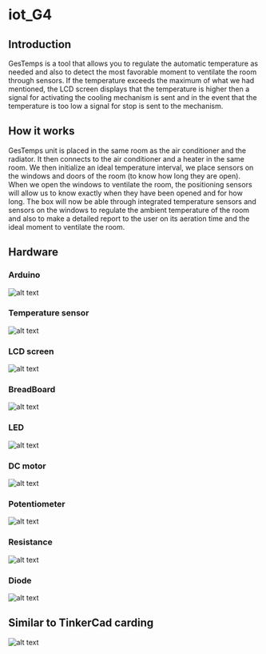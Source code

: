 # iot_G4

## Introduction

GesTemps is a tool that allows you to regulate the automatic temperature as needed and also to detect the most favorable moment to ventilate the room through sensors.
If the temperature exceeds the maximum of what we had mentioned, the LCD screen displays that the temperature is higher then a signal for activating the cooling mechanism is sent and in the event that the temperature is too low a signal for stop is sent to the mechanism.

## How it works

GesTemps unit is placed in the same room as the air conditioner and the radiator. It then connects to the air conditioner and a heater in the same room. We then initialize an ideal temperature interval, we place sensors on the windows and doors of the room (to know how long they are open). When we open the windows to ventilate the room, the positioning sensors will allow us to know exactly when they have been opened and for how long. The box will now be able through integrated temperature sensors and sensors on the windows to regulate the ambient temperature of the room and also to make a detailed report to the user on its aeration time and the ideal moment to ventilate the room.

## Hardware

### Arduino
![alt text](https://github.com/johlamie/iot_G4/blob/main/img/t%C3%A9l%C3%A9chargement.jpeg)

### Temperature sensor
![alt text](https://github.com/johlamie/iot_G4/blob/main/img/dallas-capteur-de-temperature-1-wire-ds18b20.jpeg)

### LCD screen
![alt text](https://github.com/johlamie/iot_G4/blob/main/img/t%C3%A9l%C3%A9chargement%20(1).jpeg)

### BreadBoard
![alt text]()

### LED
![alt text](https://github.com/johlamie/iot_G4/blob/main/img/led.jpeg)

### DC motor
![alt text](https://github.com/johlamie/iot_G4/blob/main/img/motor.jpeg)

### Potentiometer
![alt text](https://github.com/johlamie/iot_G4/blob/main/img/potentiometer.jpeg)

### Resistance
![alt text](https://github.com/johlamie/iot_G4/blob/main/img/resistance.jpeg)

### Diode
![alt text](https://github.com/johlamie/iot_G4/blob/main/img/diode.jpeg)


## Similar to TinkerCad carding

![alt text](https://github.com/johlamie/iot_G4/blob/main/img/tink.png)
